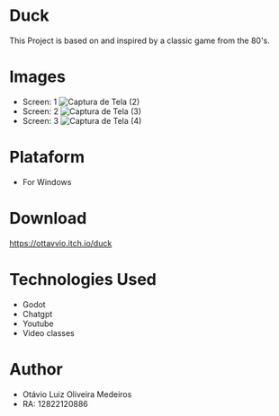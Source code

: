 # Duck
This Project is based on and inspired by a classic game from the 80's.

# Images
- Screen: 1
![Captura de Tela (2)](https://github.com/Ottavvi/Duck/assets/122318260/ad89b2ba-1824-4a1c-9c95-6e1a8616ab19)
- Screen: 2
![Captura de Tela (3)](https://github.com/Ottavvi/Duck/assets/122318260/c0aded57-adba-43b2-bbb0-fe56c6955233)
- Screen: 3
![Captura de Tela (4)](https://github.com/Ottavvi/Duck/assets/122318260/f26daee4-1746-4184-98a1-1a5848ccacfe)

# Plataform
- For Windows
  
# Download
https://ottavvio.itch.io/duck

# Technologies Used
- Godot
- Chatgpt
- Youtube
- Video classes

# Author
- Otávio Luiz Oliveira Medeiros
- RA: 12822120886
